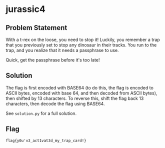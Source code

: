 # jurassic4
## Problem Statement
With a t-rex on the loose, you need to stop it! Luckily, you remember a trap that you previously set to stop any dinosaur in their tracks. You run to the trap, and you realize that it needs a passphrase to use.

Quick, get the passphrase before it's too late!

## Solution
The flag is first encoded with BASE64 (to do this, the flag is encoded to ASCII bytes, encoded with base 64, and then decoded from ASCII bytes), then shifted by 13 characters. To reverse this, shift the flag back 13 characters, then decode the flag using BASE64.

See `solution.py` for a full solution.

## Flag
`flag{y0u'v3_act1vat3d_my_trap_card!}`
